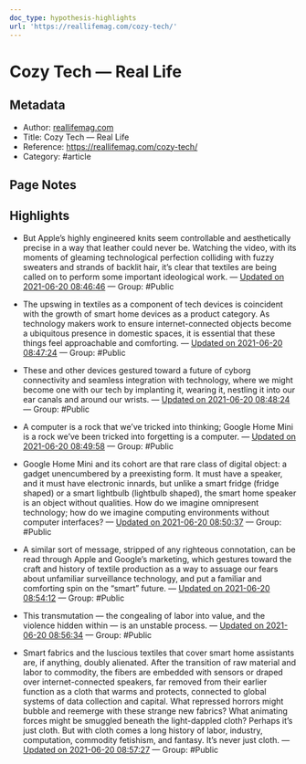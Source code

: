 ```yaml
---
doc_type: hypothesis-highlights
url: 'https://reallifemag.com/cozy-tech/'
---
```


# Cozy Tech — Real Life

## Metadata
- Author: [reallifemag.com]()
- Title: Cozy Tech — Real Life
- Reference: https://reallifemag.com/cozy-tech/
- Category: #article

## Page Notes
## Highlights
- But Apple’s highly engineered knits seem controllable and aesthetically precise in a way that leather could never be. Watching the video, with its moments of gleaming technological perfection colliding with fuzzy sweaters and strands of backlit hair, it’s clear that textiles are being called on to perform some important ideological work. — [Updated on 2021-06-20 08:46:46](https://hyp.is/SA5f8tGTEeulb98r3Wfnrw/reallifemag.com/cozy-tech/) — Group: #Public

- The upswing in textiles as a component of tech devices is coincident with the growth of smart home devices as a product category. As technology makers work to ensure internet-connected objects become a ubiquitous presence in domestic spaces, it is essential that these things feel approachable and comforting. — [Updated on 2021-06-20 08:47:24](https://hyp.is/XwVo9NGTEeueVqcCpU-juA/reallifemag.com/cozy-tech/) — Group: #Public

- These and other devices gestured toward a future of cyborg connectivity and seamless integration with technology, where we might become one with our tech by implanting it, wearing it, nestling it into our ear canals and around our wrists. — [Updated on 2021-06-20 08:48:24](https://hyp.is/goa23tGTEeu9hdtnKcqIsw/reallifemag.com/cozy-tech/) — Group: #Public

- A computer is a rock that we’ve tricked into thinking; Google Home Mini is a rock we’ve been tricked into forgetting is a computer. — [Updated on 2021-06-20 08:49:58](https://hyp.is/usyIytGTEeu996PTd1WSFQ/reallifemag.com/cozy-tech/) — Group: #Public

- Google Home Mini and its cohort are that rare class of digital object: a gadget unencumbered by a preexisting form. It must have a speaker, and it must have electronic innards, but unlike a smart fridge (fridge shaped) or a smart lightbulb (lightbulb shaped), the smart home speaker is an object without qualities. How do we imagine omnipresent technology; how do we imagine computing environments without computer interfaces?  — [Updated on 2021-06-20 08:50:37](https://hyp.is/0fZgcNGTEeul6vviQyrPYg/reallifemag.com/cozy-tech/) — Group: #Public

- A similar sort of message, stripped of any righteous connotation, can be read through Apple and Google’s marketing, which gestures toward the craft and history of textile production as a way to assuage our fears about unfamiliar surveillance technology, and put a familiar and comforting spin on the “smart” future. — [Updated on 2021-06-20 08:54:12](https://hyp.is/UcG_KtGUEeu6SqtnGXz_NQ/reallifemag.com/cozy-tech/) — Group: #Public

- This transmutation — the congealing of labor into value, and the violence hidden within — is an unstable process. — [Updated on 2021-06-20 08:56:34](https://hyp.is/pmvhwtGUEeu-sqfTZNE4sQ/reallifemag.com/cozy-tech/) — Group: #Public

- Smart fabrics and the luscious textiles that cover smart home assistants are, if anything, doubly alienated. After the transition of raw material and labor to commodity, the fibers are embedded with sensors or draped over internet-connected speakers, far removed from their earlier function as a cloth that warms and protects, connected to global systems of data collection and capital. What repressed horrors might bubble and reemerge with these strange new fabrics? What animating forces might be smuggled beneath the light-dappled cloth? Perhaps it’s just cloth. But with cloth comes a long history of labor, industry, computation, commodity fetishism, and fantasy. It’s never just cloth. — [Updated on 2021-06-20 08:57:27](https://hyp.is/xn_YztGUEeu5dgNu0SihfQ/reallifemag.com/cozy-tech/) — Group: #Public



